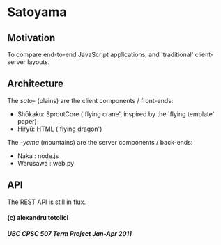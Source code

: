 # Satoyama #

## Motivation ##

To compare end-to-end JavaScript applications, and 'traditional' client-server layouts.

## Architecture ##

The *sato-* (plains) are the client components / front-ends:

* Shōkaku: SproutCore ('flying crane', inspired by the 'flying template' paper)
* Hiryū: HTML ('flying dragon')

The *-yama* (mountains) are the server components / back-ends:

* Naka : node.js
* Warusawa : web.py

## API ##

The REST API is still in flux.


#### (c) alexandru totolici ####
##### UBC CPSC 507 Term Project Jan-Apr 2011 #####
